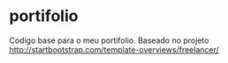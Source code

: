 # portifolio
Codigo base para o meu portifolio.
Baseado no projeto http://startbootstrap.com/template-overviews/freelancer/

